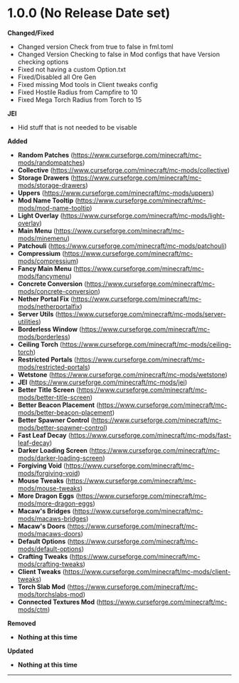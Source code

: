 # 1.0.0 (No Release Date set)

**Changed/Fixed**
- Changed version Check from true to false in fml.toml
- Changed Version Checking to false in Mod configs that have Version checking options
- Fixed not having a custom Option.txt
- Fixed/Disabled all Ore Gen
- Fixed missing Mod tools in Client tweaks config
- Fixed Hostile Radius from Campfire to 10
- Fixed Mega Torch Radius from Torch to 15

**JEI**
- Hid stuff that is not needed to be visable

**Added**
- **Random Patches** (https://www.curseforge.com/minecraft/mc-mods/randompatches)
- **Collective** (https://www.curseforge.com/minecraft/mc-mods/collective)
- **Storage Drawers** (https://www.curseforge.com/minecraft/mc-mods/storage-drawers)
- **Uppers** (https://www.curseforge.com/minecraft/mc-mods/uppers)
- **Mod Name Tooltip** (https://www.curseforge.com/minecraft/mc-mods/mod-name-tooltip)
- **Light Overlay** (https://www.curseforge.com/minecraft/mc-mods/light-overlay)
- **Main Menu** (https://www.curseforge.com/minecraft/mc-mods/minemenu)
- **Patchouli** (https://www.curseforge.com/minecraft/mc-mods/patchouli)
- **Compressium** (https://www.curseforge.com/minecraft/mc-mods/compressium)
- **Fancy Main Menu** (https://www.curseforge.com/minecraft/mc-mods/fancymenu)
- **Concrete Conversion** (https://www.curseforge.com/minecraft/mc-mods/concrete-conversion)
- **Nether Portal Fix** (https://www.curseforge.com/minecraft/mc-mods/netherportalfix)
- **Server Utils** (https://www.curseforge.com/minecraft/mc-mods/server-utilities)
- **Borderless Window** (https://www.curseforge.com/minecraft/mc-mods/borderless)
- **Ceiling Torch** (https://www.curseforge.com/minecraft/mc-mods/ceiling-torch)
- **Restricted Portals** (https://www.curseforge.com/minecraft/mc-mods/restricted-portals)
- **Wetstone** (https://www.curseforge.com/minecraft/mc-mods/wetstone)
- **JEI** (https://www.curseforge.com/minecraft/mc-mods/jei)
- **Better Title Screen** (https://www.curseforge.com/minecraft/mc-mods/better-title-screen)
- **Better Beacon Placement** (https://www.curseforge.com/minecraft/mc-mods/better-beacon-placement)
- **Better Spawner Control** (https://www.curseforge.com/minecraft/mc-mods/better-spawner-control)
- **Fast Leaf Decay** (https://www.curseforge.com/minecraft/mc-mods/fast-leaf-decay)
- **Darker Loading Screen** (https://www.curseforge.com/minecraft/mc-mods/darker-loading-screen)
- **Forgiving Void** (https://www.curseforge.com/minecraft/mc-mods/forgiving-void)
- **Mouse Tweaks** (https://www.curseforge.com/minecraft/mc-mods/mouse-tweaks)
- **More Dragon Eggs** (https://www.curseforge.com/minecraft/mc-mods/more-dragon-eggs)
- **Macaw's Bridges** (https://www.curseforge.com/minecraft/mc-mods/macaws-bridges)
- **Macaw's Doors** (https://www.curseforge.com/minecraft/mc-mods/macaws-doors)
- **Default Options** (https://www.curseforge.com/minecraft/mc-mods/default-options)
- **Crafting Tweaks** (https://www.curseforge.com/minecraft/mc-mods/crafting-tweaks)
- **Client Tweaks** (https://www.curseforge.com/minecraft/mc-mods/client-tweaks)
- **Torch Slab Mod** (https://www.curseforge.com/minecraft/mc-mods/torchslabs-mod)
- **Connected Textures Mod** (https://www.curseforge.com/minecraft/mc-mods/ctm)

**Removed**
- **Nothing at this time**

**Updated**
- **Nothing at this time**
---------------------------------------------------------------------------------------------
